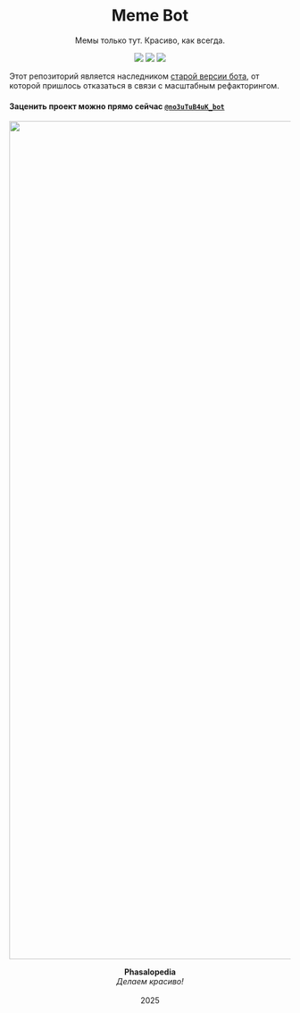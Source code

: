 <h1 align="center">Meme Bot</h1>
<p align="center">
Мемы только тут. Красиво, как всегда.
</p>
<p align="center">
<img src="https://img.shields.io/badge/made%20by-CSSSensei,%20MaxMavr-945D87">
<img src="https://img.shields.io/badge/Phasalopedia-EDD1EC">
<img src="https://img.shields.io/badge/version-2.0.0-D71232">
</p>

Этот репозиторий является наследником [старой версии бота](https://github.com/CSSSensei/memeBot/), от которой пришлось отказаться в связи с масштабным рефакторингом.

#### Заценить проект можно прямо сейчас [`@no3uTuB4uK_bot`](https://t.me/no3uTuB4uK_bot)

<p align="center">
  <img src="https://yan-toples.ru/Phasalo/phasalopedia_logo.png" width="1500" alt="Phasalo">
</p>

<p align="center">
<b>Phasalopedia</b><br>
<i>Делаем красиво!</i><br><br>
2025
</p>
